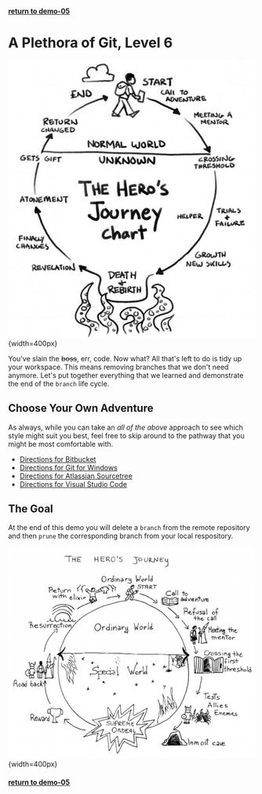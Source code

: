 #### [return to demo-05](../demo_05/directions-demo-05.md)
# A Plethora of Git, Level 6

![hero-journey-01.png](../assets/demo-06/hero-journey-01.png){width=400px}

You've slain the ~~boss~~, err, code. Now what? All that's left to do is tidy up your workspace. This
means removing branches that we don't need anymore. Let's put together everything that we learned
and demonstrate the end of the `branch` life cycle.

## Choose Your Own Adventure
As always, while you can take an *all of the above* approach to see which style might suit you best, feel free
to skip around to the pathway that you might be most comfortable with.

- [Directions for Bitbucket](Bitbucket.md)
- [Directions for Git for Windows](Git-for-Windows.md)
- [Directions for Atlassian Sourcetree](Sourcetree.md)
- [Directions for Visual Studio Code](VS-Code.md)

## The Goal
At the end of this demo you will delete a `branch` from the remote repository and then `prune` the corresponding
branch from your local respository.

![hero-journey-02.png](../assets/demo-06/hero-journey-02.png){width=400px}

#### [return to demo-05](../demo_05/directions-demo-05.md)